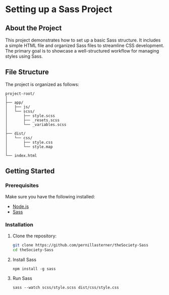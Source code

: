 # Setting up a Sass Project

## About the Project

This project demonstrates how to set up a basic Sass structure. It includes a simple HTML file and organized Sass files to streamline CSS development. The primary goal is to showcase a well-structured workflow for managing styles using Sass.

## File Structure

The project is organized as follows:

```
project-root/
│
├── app/
│   ├── js/
│   └── scss/
│       ├── style.scss
│       ├── _resets.scss
│       └── _variables.scss
│
├── dist/
│   └── css/
│       ├── style.css
│       └── style.map
│
└── index.html
```

## Getting Started

### Prerequisites

Make sure you have the following installed:

- [Node.js](https://nodejs.org/)
- [Sass](https://sass-lang.com/)

### Installation

1. Clone the repository:

   ```bash
   git clone https://github.com/pernillasterner/theSociety-Sass
   cd theSociety-Sass

   ```

2. Install Sass

   ```
   npm install -g sass
   ```

3. Run Sass
   ```
   sass --watch scss/style.scss dist/css/style.css
   ```
